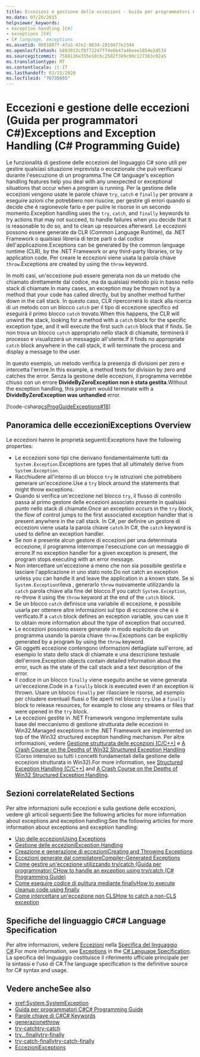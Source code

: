 ```yaml
---
title: Eccezioni e gestione delle eccezioni - Guida per programmatori C#
ms.date: 07/20/2015
helpviewer_keywords:
- exception handling [C#]
- exceptions [C#]
- C# language, exceptions
ms.assetid: 0001887f-4fa2-47e2-8034-2819477e2344
ms.openlocfilehash: b883012cf8f72247ff4e0b47a46eee1854e2d534
ms.sourcegitcommit: 7588136e355e10cbc2582f389c90c127363c02a5
ms.translationtype: MT
ms.contentlocale: it-IT
ms.lasthandoff: 03/15/2020
ms.locfileid: "76735655"
---
```

# <a name="exceptions-and-exception-handling-c-programming-guide"></a><span data-ttu-id="87bbc-102">Eccezioni e gestione delle eccezioni (Guida per programmatori C#)</span><span class="sxs-lookup"><span data-stu-id="87bbc-102">Exceptions and Exception Handling (C# Programming Guide)</span></span>

<span data-ttu-id="87bbc-103">Le funzionalità di gestione delle eccezioni del linguaggio C# sono utili per gestire qualsiasi situazione imprevista o eccezionale che può verificarsi durante l'esecuzione di un programma.</span><span class="sxs-lookup"><span data-stu-id="87bbc-103">The C# language's exception handling features help you deal with any unexpected or exceptional situations that occur when a program is running.</span></span> <span data-ttu-id="87bbc-104">Per la gestione delle eccezioni vengono usate le parole chiave `try`, `catch` e `finally` per provare a eseguire azioni che potrebbero non riuscire, per gestire gli errori quando si decide che è ragionevole farlo e per pulire le risorse in un secondo momento.</span><span class="sxs-lookup"><span data-stu-id="87bbc-104">Exception handling uses the `try`, `catch`, and `finally` keywords to try actions that may not succeed, to handle failures when you decide that it is reasonable to do so, and to clean up resources afterward.</span></span> <span data-ttu-id="87bbc-105">Le eccezioni possono essere generate da CLR (Common Language Runtime), da .NET Framework o qualsiasi libreria di terze parti o dal codice dell'applicazione.</span><span class="sxs-lookup"><span data-stu-id="87bbc-105">Exceptions can be generated by the common language runtime (CLR), by the .NET Framework or any third-party libraries, or by application code.</span></span> <span data-ttu-id="87bbc-106">Per creare le eccezioni viene usata la parola chiave `throw`.</span><span class="sxs-lookup"><span data-stu-id="87bbc-106">Exceptions are created by using the `throw` keyword.</span></span>

<span data-ttu-id="87bbc-107">In molti casi, un'eccezione può essere generata non da un metodo che chiamato direttamente dal codice, ma da qualsiasi metodo più in basso nello stack di chiamate.</span><span class="sxs-lookup"><span data-stu-id="87bbc-107">In many cases, an exception may be thrown not by a method that your code has called directly, but by another method further down in the call stack.</span></span> <span data-ttu-id="87bbc-108">In questo caso, CLR ripercorrerà lo stack alla ricerca di un metodo con un blocco `catch` per il tipo di eccezione specifico ed eseguirà il primo blocco `catch` trovato.</span><span class="sxs-lookup"><span data-stu-id="87bbc-108">When this happens, the CLR will unwind the stack, looking for a method with a `catch` block for the specific exception type, and it will execute the first such `catch` block that if finds.</span></span> <span data-ttu-id="87bbc-109">Se non trova un blocco `catch` appropriato nello stack di chiamate, terminerà il processo e visualizzerà un messaggio all'utente.</span><span class="sxs-lookup"><span data-stu-id="87bbc-109">If it finds no appropriate `catch` block anywhere in the call stack, it will terminate the process and display a message to the user.</span></span>

<span data-ttu-id="87bbc-110">In questo esempio, un metodo verifica la presenza di divisioni per zero e intercetta l'errore.</span><span class="sxs-lookup"><span data-stu-id="87bbc-110">In this example, a method tests for division by zero and catches the error.</span></span> <span data-ttu-id="87bbc-111">Senza la gestione delle eccezioni, il programma verrebbe chiuso con un errore **DivideByZeroException non è stata gestita**.</span><span class="sxs-lookup"><span data-stu-id="87bbc-111">Without the exception handling, this program would terminate with a **DivideByZeroException was unhandled** error.</span></span>

[!code-csharp[csProgGuideExceptions#18](~/samples/snippets/csharp/VS_Snippets_VBCSharp/csProgGuideExceptions/CS/Exceptions.cs#18)]

## <a name="exceptions-overview"></a><span data-ttu-id="87bbc-112">Panoramica delle eccezioni</span><span class="sxs-lookup"><span data-stu-id="87bbc-112">Exceptions Overview</span></span>

<span data-ttu-id="87bbc-113">Le eccezioni hanno le proprietà seguenti:</span><span class="sxs-lookup"><span data-stu-id="87bbc-113">Exceptions have the following properties:</span></span>

- <span data-ttu-id="87bbc-114">Le eccezioni sono tipi che derivano fondamentalmente tutti da `System.Exception`.</span><span class="sxs-lookup"><span data-stu-id="87bbc-114">Exceptions are types that all ultimately derive from `System.Exception`.</span></span>
- <span data-ttu-id="87bbc-115">Racchiudere all'interno di un blocco `try` le istruzioni che potrebbero generare un'eccezione.</span><span class="sxs-lookup"><span data-stu-id="87bbc-115">Use a `try` block around the statements that might throw exceptions.</span></span>
- <span data-ttu-id="87bbc-116">Quando si verifica un'eccezione nel blocco `try`, il flusso di controllo passa al primo gestore delle eccezioni associato presente in qualsiasi punto nello stack di chiamate.</span><span class="sxs-lookup"><span data-stu-id="87bbc-116">Once an exception occurs in the `try` block, the flow of control jumps to the first associated exception handler that is present anywhere in the call stack.</span></span> <span data-ttu-id="87bbc-117">In C#, per definire un gestore di eccezioni viene usata la parola chiave `catch`.</span><span class="sxs-lookup"><span data-stu-id="87bbc-117">In C#, the `catch` keyword is used to define an exception handler.</span></span>
- <span data-ttu-id="87bbc-118">Se non è presente alcun gestore di eccezioni per una determinata eccezione, il programma interrompe l'esecuzione con un messaggio di errore.</span><span class="sxs-lookup"><span data-stu-id="87bbc-118">If no exception handler for a given exception is present, the program stops executing with an error message.</span></span>
- <span data-ttu-id="87bbc-119">Non intercettare un'eccezione a meno che non sia possibile gestirla e lasciare l'applicazione in uno stato noto.</span><span class="sxs-lookup"><span data-stu-id="87bbc-119">Do not catch an exception unless you can handle it and leave the application in a known state.</span></span> <span data-ttu-id="87bbc-120">Se si `System.Exception`rileva , generarlo `throw` nuovamente utilizzando la `catch` parola chiave alla fine del blocco.</span><span class="sxs-lookup"><span data-stu-id="87bbc-120">If you catch `System.Exception`, re-throw it using the `throw` keyword at the end of the `catch` block.</span></span>
- <span data-ttu-id="87bbc-121">Se un blocco `catch` definisce una variabile di eccezione, è possibile usarla per ottenere altre informazioni sul tipo di eccezione che si è verificato.</span><span class="sxs-lookup"><span data-stu-id="87bbc-121">If a `catch` block defines an exception variable, you can use it to obtain more information about the type of exception that occurred.</span></span>
- <span data-ttu-id="87bbc-122">Le eccezioni possono essere generate in modo esplicito da un programma usando la parola chiave `throw`.</span><span class="sxs-lookup"><span data-stu-id="87bbc-122">Exceptions can be explicitly generated by a program by using the `throw` keyword.</span></span>
- <span data-ttu-id="87bbc-123">Gli oggetti eccezione contengono informazioni dettagliate sull'errore, ad esempio lo stato dello stack di chiamate e una descrizione testuale dell'errore.</span><span class="sxs-lookup"><span data-stu-id="87bbc-123">Exception objects contain detailed information about the error, such as the state of the call stack and a text description of the error.</span></span>
- <span data-ttu-id="87bbc-124">Il codice in un blocco `finally` viene eseguito anche se viene generata un'eccezione.</span><span class="sxs-lookup"><span data-stu-id="87bbc-124">Code in a `finally` block is executed even if an exception is thrown.</span></span> <span data-ttu-id="87bbc-125">Usare un blocco `finally` per rilasciare le risorse, ad esempio per chiudere eventuali flussi o file aperti nel blocco `try`.</span><span class="sxs-lookup"><span data-stu-id="87bbc-125">Use a `finally` block to release resources, for example to close any streams or files that were opened in the `try` block.</span></span>
- <span data-ttu-id="87bbc-126">Le eccezioni gestite in .NET Framework vengono implementate sulla base del meccanismo di gestione strutturata delle eccezioni in Win32.</span><span class="sxs-lookup"><span data-stu-id="87bbc-126">Managed exceptions in the .NET Framework are implemented on top of the Win32 structured exception handling mechanism.</span></span> <span data-ttu-id="87bbc-127">Per altre informazioni, vedere [Gestione strutturata delle eccezioni (C/C++)](/cpp/cpp/structured-exception-handling-c-cpp) e [A Crash Course on the Depths of Win32 Structured Exception Handling](http://bytepointer.com/resources/pietrek_crash_course_depths_of_win32_seh.htm) (Corso intensivo su tutti i concetti fondamentali della gestione delle eccezioni strutturata in Win32).</span><span class="sxs-lookup"><span data-stu-id="87bbc-127">For more information, see [Structured Exception Handling (C/C++)](/cpp/cpp/structured-exception-handling-c-cpp) and [A Crash Course on the Depths of Win32 Structured Exception Handling](http://bytepointer.com/resources/pietrek_crash_course_depths_of_win32_seh.htm).</span></span>

## <a name="related-sections"></a><span data-ttu-id="87bbc-128">Sezioni correlate</span><span class="sxs-lookup"><span data-stu-id="87bbc-128">Related Sections</span></span>

<span data-ttu-id="87bbc-129">Per altre informazioni sulle eccezioni e sulla gestione delle eccezioni, vedere gli articoli seguenti:See the following articles for more information about exceptions and exception handling:</span><span class="sxs-lookup"><span data-stu-id="87bbc-129">See the following articles for more information about exceptions and exception handling:</span></span>

- [<span data-ttu-id="87bbc-130">Uso delle eccezioni</span><span class="sxs-lookup"><span data-stu-id="87bbc-130">Using Exceptions</span></span>](using-exceptions.md)
- [<span data-ttu-id="87bbc-131">Gestione delle eccezioni</span><span class="sxs-lookup"><span data-stu-id="87bbc-131">Exception Handling</span></span>](exception-handling.md)
- [<span data-ttu-id="87bbc-132">Creazione e generazione di eccezioni</span><span class="sxs-lookup"><span data-stu-id="87bbc-132">Creating and Throwing Exceptions</span></span>](creating-and-throwing-exceptions.md)
- [<span data-ttu-id="87bbc-133">Eccezioni generate dal compilatore</span><span class="sxs-lookup"><span data-stu-id="87bbc-133">Compiler-Generated Exceptions</span></span>](compiler-generated-exceptions.md)
- [<span data-ttu-id="87bbc-134">Come gestire un'eccezione utilizzando try/catch (Guida per programmatori C</span><span class="sxs-lookup"><span data-stu-id="87bbc-134">How to handle an exception using try/catch (C# Programming Guide)</span></span>](how-to-handle-an-exception-using-try-catch.md)
- [<span data-ttu-id="87bbc-135">Come eseguire codice di pulitura mediante finally</span><span class="sxs-lookup"><span data-stu-id="87bbc-135">How to execute cleanup code using finally</span></span>](how-to-execute-cleanup-code-using-finally.md)
- [<span data-ttu-id="87bbc-136">Come intercettare un'eccezione non CLS</span><span class="sxs-lookup"><span data-stu-id="87bbc-136">How to catch a non-CLS exception</span></span>](how-to-catch-a-non-cls-exception.md)

## <a name="c-language-specification"></a><span data-ttu-id="87bbc-137">Specifiche del linguaggio C#</span><span class="sxs-lookup"><span data-stu-id="87bbc-137">C# Language Specification</span></span>

<span data-ttu-id="87bbc-138">Per altre informazioni, vedere [Eccezioni](~/_csharplang/spec/exceptions.md) nella [Specifica del linguaggio C#](/dotnet/csharp/language-reference/language-specification/introduction).</span><span class="sxs-lookup"><span data-stu-id="87bbc-138">For more information, see [Exceptions](~/_csharplang/spec/exceptions.md) in the [C# Language Specification](/dotnet/csharp/language-reference/language-specification/introduction).</span></span> <span data-ttu-id="87bbc-139">La specifica del linguaggio costituisce il riferimento ufficiale principale per la sintassi e l'uso di C#.</span><span class="sxs-lookup"><span data-stu-id="87bbc-139">The language specification is the definitive source for C# syntax and usage.</span></span>

## <a name="see-also"></a><span data-ttu-id="87bbc-140">Vedere anche</span><span class="sxs-lookup"><span data-stu-id="87bbc-140">See also</span></span>

- <xref:System.SystemException>
- [<span data-ttu-id="87bbc-141">Guida per programmatori C#</span><span class="sxs-lookup"><span data-stu-id="87bbc-141">C# Programming Guide</span></span>](../index.md)
- [<span data-ttu-id="87bbc-142">Parole chiave di C#</span><span class="sxs-lookup"><span data-stu-id="87bbc-142">C# Keywords</span></span>](../../language-reference/keywords/index.md)
- [<span data-ttu-id="87bbc-143">generazione</span><span class="sxs-lookup"><span data-stu-id="87bbc-143">throw</span></span>](../../language-reference/keywords/throw.md)
- [<span data-ttu-id="87bbc-144">try-catch</span><span class="sxs-lookup"><span data-stu-id="87bbc-144">try-catch</span></span>](../../language-reference/keywords/try-catch.md)
- [<span data-ttu-id="87bbc-145">try...finally</span><span class="sxs-lookup"><span data-stu-id="87bbc-145">try-finally</span></span>](../../language-reference/keywords/try-finally.md)
- [<span data-ttu-id="87bbc-146">try-catch-finally</span><span class="sxs-lookup"><span data-stu-id="87bbc-146">try-catch-finally</span></span>](../../language-reference/keywords/try-catch-finally.md)
- [<span data-ttu-id="87bbc-147">Eccezioni</span><span class="sxs-lookup"><span data-stu-id="87bbc-147">Exceptions</span></span>](../../../standard/exceptions/index.md)
